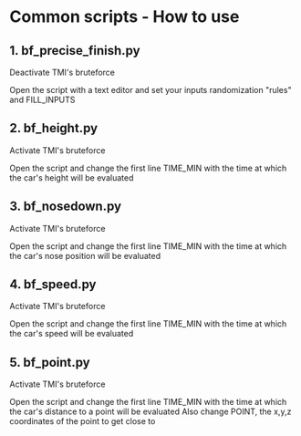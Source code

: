 # Common scripts - How to use
## 1. bf_precise_finish.py
Deactivate TMI's bruteforce 

Open the script with a text editor and set your inputs randomization "rules" and FILL_INPUTS


## 2. bf_height.py
Activate TMI's bruteforce 

Open the script and change the first line TIME_MIN with the time at which the car's height will be evaluated


## 3. bf_nosedown.py
Activate TMI's bruteforce 

Open the script and change the first line TIME_MIN with the time at which the car's nose position will be evaluated


## 4. bf_speed.py
Activate TMI's bruteforce 

Open the script and change the first line TIME_MIN with the time at which the car's speed will be evaluated


## 5. bf_point.py
Activate TMI's bruteforce 

Open the script and change the first line TIME_MIN with the time at which the car's distance to a point will be evaluated
Also change POINT, the x,y,z coordinates of the point to get close to
